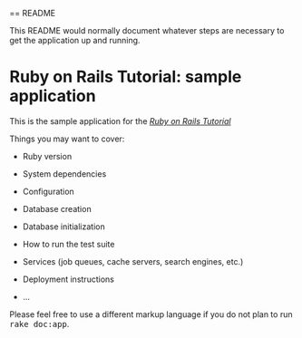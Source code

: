 == README

This README would normally document whatever steps are necessary to get the
application up and running.

# Ruby on Rails Tutorial: sample application

This is the sample application for
the [*Ruby on Rails Tutorial*](http://railstutorial.org/)

Things you may want to cover:

* Ruby version

* System dependencies

* Configuration

* Database creation

* Database initialization

* How to run the test suite

* Services (job queues, cache servers, search engines, etc.)

* Deployment instructions

* ...


Please feel free to use a different markup language if you do not plan to run
<tt>rake doc:app</tt>.
